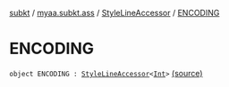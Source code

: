 [subkt](../../index.md) / [myaa.subkt.ass](../index.md) / [StyleLineAccessor](index.md) / [ENCODING](./-e-n-c-o-d-i-n-g.md)

# ENCODING

`object ENCODING : `[`StyleLineAccessor`](index.md)`<`[`Int`](https://kotlinlang.org/api/latest/jvm/stdlib/kotlin/-int/index.html)`>` [(source)](https://github.com/Myaamori/SubKt/blob/0.1.4/src/main/kotlin/myaa/subkt/ass/parser.kt#L518)